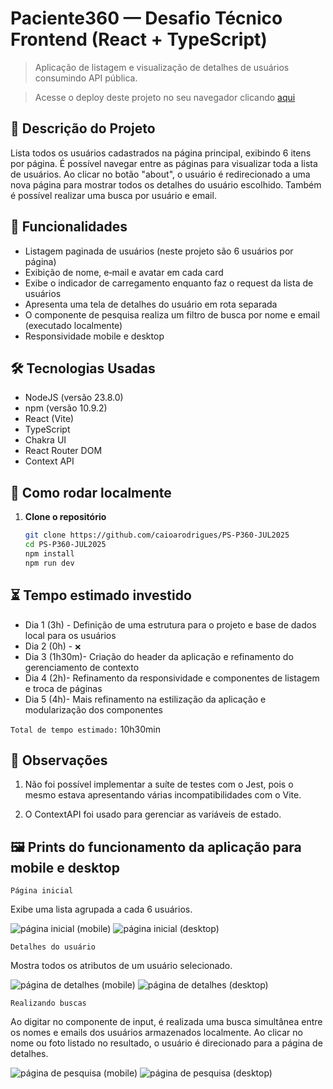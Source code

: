 # Paciente360 — Desafio Técnico Frontend (React + TypeScript)

> Aplicação de listagem e visualização de detalhes de usuários consumindo API pública.

> Acesse o deploy deste projeto no seu navegador clicando [aqui](https://gilded-taffy-05c49d.netlify.app/)

## 📌 Descrição do Projeto
Lista todos os usuários cadastrados na página principal, exibindo 6 itens por página. É possível navegar entre as páginas para visualizar toda a lista de usuários. Ao clicar no botão "about", o usuário é redirecionado a uma nova página para mostrar todos os detalhes do usuário escolhido. Também é possível realizar uma busca por usuário e email.

## 🎯 Funcionalidades
- Listagem paginada de usuários (neste projeto são 6 usuários por página)
- Exibição de nome, e‑mail e avatar em cada card
- Exibe o indicador de carregamento enquanto faz o request da lista de usuários
- Apresenta uma tela de detalhes do usuário em rota separada
- O componente de pesquisa realiza um filtro de busca por nome e email (executado localmente)
- Responsividade mobile e desktop

## 🛠 Tecnologias Usadas
- NodeJS (versão 23.8.0)
- npm (versão 10.9.2)
- React (Vite)
- TypeScript
- Chakra UI
- React Router DOM
- Context API

## 🚀 Como rodar localmente
1. **Clone o repositório**  
   ```bash
   git clone https://github.com/caioarodrigues/PS-P360-JUL2025
   cd PS-P360-JUL2025
   npm install
   npm run dev

## ⏳ Tempo estimado investido
* Dia 1 (3h) - Definição de uma estrutura para o projeto e base de dados local para os usuários
* Dia 2 (0h) - `❌`
* Dia 3 (1h30m)- Criação do header da aplicação e refinamento do gerenciamento de contexto
* Dia 4 (2h)- Refinamento da responsividade e componentes de listagem e troca de páginas
* Dia 5 (4h)- Mais refinamento na estilização da aplicação e modularização dos componentes

`Total de tempo estimado:` 10h30min

## 🔎 Observações

1. Não foi possível implementar a suíte de testes com o Jest, pois o mesmo estava apresentando várias incompatibilidades com o Vite.

2. O ContextAPI foi usado para gerenciar as variáveis de estado.


## 🖼️ Prints do funcionamento da aplicação para mobile e desktop

`Página inicial`

Exibe uma lista agrupada a cada 6 usuários. 

<img src="docs/1.png" alt="página inicial (mobile)" />
<img src="docs/2.png" alt="página inicial (desktop)" />

`Detalhes do usuário`

Mostra todos os atributos de um usuário selecionado.

<img src="docs/5.png" alt="página de detalhes (mobile)" />
<img src="docs/6.png" alt="página de detalhes (desktop)" />

`Realizando buscas`

Ao digitar no componente de input, é realizada uma busca simultânea entre os nomes e emails dos usuários armazenados localmente. Ao clicar no nome ou foto listado no resultado, o usuário é direcionado para a página de detalhes. 

<img src="docs/3.png" alt="página de pesquisa (mobile)" />
<img src="docs/4.png" alt="página de pesquisa (desktop)" />

